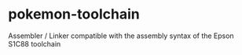 # pokemon-toolchain
Assembler / Linker compatible with the assembly syntax of the Epson S1C88 toolchain
